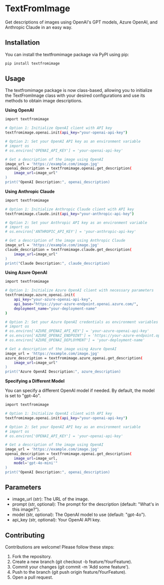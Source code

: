 # TextFromImage

Get descriptions of images using OpenAI's GPT models, Azure OpenAI, and Anthropic Claude in an easy way.

## Installation
You can install the textfromimage package via PyPI using pip:
```bash
pip install textfromimage
```

## Usage
The textfromimage package is now class-based, allowing you to initialize the TextFromImage class with your desired configurations and use its methods to obtain image descriptions.

**Using OpenAI**
```bash
import textfromimage

# Option 1: Initialize OpenAI client with API key
textfromimage.openai.init(api_key="your-openai-api-key")

# Option 2: Set your OpenAI API key as an environment variable
# import os
# os.environ['OPENAI_API_KEY'] = 'your-openai-api-key'

# Get a description of the image using OpenAI
image_url = 'https://example.com/image.jpg'
openai_description = textfromimage.openai.get_description(
    image_url=image_url"
)
print("OpenAI Description:", openai_description)
```

**Using Anthropic Claude**
```bash
import textfromimage

# Option 1: Initialize Anthropic Claude client with API key
textfromimage.claude.init(api_key="your-anthropic-api-key")

# Option 2: Set your Anthropic API key as an environment variable
# import os
# os.environ['ANTHROPIC_API_KEY'] = 'your-anthropic-api-key'

# Get a description of the image using Anthropic Claude
image_url = 'https://example.com/image.jpg'
claude_description = textfromimage.claude.get_description(
    image_url=image_url"
)
print("Claude Description:", claude_description)
```

**Using Azure OpenAI**
```bash
import textfromimage

# Option 1: Initialize Azure OpenAI client with necessary parameters
textfromimage.azure_openai.init(
    api_key="your-azure-openai-api-key",
    api_base="https://your-azure-endpoint.openai.azure.com/",
    deployment_name="your-deployment-name"
)

# Option 2: Set your Azure OpenAI credentials as environment variables
# import os
# os.environ['AZURE_OPENAI_API_KEY'] = 'your-azure-openai-api-key'
# os.environ['AZURE_OPENAI_ENDPOINT'] = 'https://your-azure-endpoint.openai.azure.com/'
# os.environ['AZURE_OPENAI_DEPLOYMENT'] = 'your-deployment-name'

# Get a description of the image using Azure OpenAI
image_url = 'https://example.com/image.jpg'
azure_description = textfromimage.azure_openai.get_description(
    image_url=image_url"
)
print("Azure OpenAI Description:", azure_description)
```

**Specifying a Different Model**

You can specify a different OpenAI model if needed. By default, the model is set to "gpt-4o".
```bash
import textfromimage

# Option 1: Initialize OpenAI client with API key
textfromimage.openai.init(api_key="your-openai-api-key")

# Option 2: Set your OpenAI API key as an environment variable
# import os
# os.environ['OPENAI_API_KEY'] = 'your-openai-api-key'

# Get a description of the image using OpenAI
image_url = 'https://example.com/image.jpg'
openai_description = textfromimage.openai.get_description(
    image_url=image_url,
    model='gpt-4o-mini'"
)
print("OpenAI Description:", openai_description)
```

## Parameters

- image_url (str): The URL of the image.
- prompt (str, optional): The prompt for the description (default: "What's in this image?").
- model (str, optional): The OpenAI model to use (default: "gpt-4o").
- api_key (str, optional): Your OpenAI API key.


## Contributing
Contributions are welcome! Please follow these steps:

1. Fork the repository.
2. Create a new branch (git checkout -b feature/YourFeature).
3. Commit your changes (git commit -m 'Add some feature').
4. Push to the branch (git push origin feature/YourFeature).
5. Open a pull request.